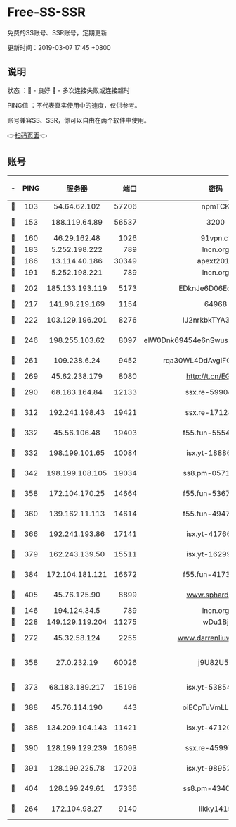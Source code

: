 # Free-SS-SSR

免费的SS账号、SSR账号，定期更新

更新时间：2019-03-07 17:45 +0800

## 说明

状态     ：🙂 - 良好 🙁 - 多次连接失败或连接超时

PING值   ：不代表真实使用中的速度，仅供参考。

账号兼容SS、SSR，你可以自由在两个软件中使用。

👉[扫码页面](https://liesauer.github.io/Free-SS-SSR/)👈

## 账号

|-|PING|服务器|端口|密码|加密方式|区域|
|:----:|:----:|:-----:|-----:|:----:|:----:|:----:|
|🙂|103|54.64.62.102|57206|npmTCK|rc4-md5|JP|
|🙂|153|188.119.64.89|56537|3200|aes-256-cfb|RU|
|🙂|160|46.29.162.48|1026|91vpn.cf|rc4-md5|RU|
|🙂|183|5.252.198.222|789|lncn.org|rc4|JP|
|🙂|186|13.114.40.186|30349|apext2019|chacha20|JP|
|🙂|191|5.252.198.221|789|lncn.org|rc4|JP|
|🙂|202|185.133.193.119|5173|EDknJe6D06EoWDaw|aes-256-cfb|US|
|🙂|217|141.98.219.169|1154|64968|chacha20|US|
|🙂|222|103.129.196.201|8276|lJ2nrkbkTYA30wv0|aes-256-cfb|US|
|🙂|246|198.255.103.62|8097|eIW0Dnk69454e6nSwuspv9DmS201tQ0D|aes-256-cfb|US|
|🙂|261|109.238.6.24|9452|rqa30WL4DdAvgIFG6Fs3znzTa|aes-256-cfb|FR|
|🙂|269|45.62.238.179|8080|http://t.cn/EGJIyrl|rc4-md5|CA|
|🙂|290|68.183.164.84|12133|ssx.re-59904626|aes-256-cfb|US|
|🙂|312|192.241.198.43|19421|ssx.re-17128013|aes-256-cfb|US|
|🙂|332|45.56.106.48|19403|f55.fun-55549591|aes-256-cfb|US|
|🙂|332|198.199.101.65|10084|isx.yt-18886223|aes-256-cfb|US|
|🙂|342|198.199.108.105|19034|ss8.pm-05716410|aes-256-cfb|US|
|🙂|358|172.104.170.25|14664|f55.fun-53676794|aes-256-cfb|SG|
|🙂|360|139.162.11.113|14614|f55.fun-49472003|aes-256-cfb|SG|
|🙂|366|192.241.193.86|17141|isx.yt-41766663|aes-256-cfb|US|
|🙂|379|162.243.139.50|15511|isx.yt-16299979|aes-256-cfb|US|
|🙂|384|172.104.181.121|16672|f55.fun-41734869|aes-256-cfb|SG|
|🙂|405|45.76.125.90|8899|www.sphard.com|aes-256-cfb|AU|
|🙂|146|194.124.34.5|789|lncn.org|rc4|JP|
|🙂|228|149.129.119.204|11275|wDu1Bj|rc4-md5|HK|
|🙂|272|45.32.58.124|2255|www.darrenliuwei.com|aes-256-cfb|JP|
|🙂|358|27.0.232.19|60026|j9U82U53|xchacha20-ietf-poly1305|HK|
|🙂|373|68.183.189.217|15196|isx.yt-53854583|aes-256-cfb|SG|
|🙂|388|45.76.114.190|443|oiECpTuVmLLxk4Ts|aes-256-cfb|AU|
|🙂|388|134.209.104.143|11421|isx.yt-47120131|aes-256-cfb|SG|
|🙂|390|128.199.129.239|18098|ssx.re-45997655|aes-256-cfb|SG|
|🙂|391|128.199.225.78|17203|isx.yt-98952037|aes-256-cfb|SG|
|🙂|404|128.199.249.61|17336|ss8.pm-43407054|aes-256-cfb|SG|
|🙁|264|172.104.98.27|9140|likky1415|aes-256-cfb|JP|
